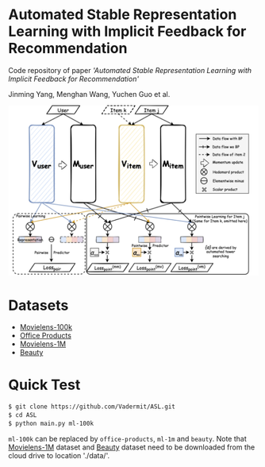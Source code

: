 # Automated Stable Representation Learning with Implicit Feedback for Recommendation

Code repository of paper *'Automated Stable Representation Learning with Implicit Feedback for Recommendation'*

Jinming Yang, Menghan Wang, Yuchen Guo et al.

<img src="./figs/ASL.png" alt="image-20221008144604544" style="zoom:60%;" />

# Datasets

-  [Movielens-100k](https://github.com/Vadermit/ASL/tree/main/data/ml-100k)
- [Office Products](https://github.com/Vadermit/ASL/tree/main/data/office-products)
- [Movielens-1M](https://drive.google.com/file/d/1ycpFNoJt-fZ5CfyX_3MTsFpJhrDZP_Hy/view?usp=sharing)
- [Beauty](https://drive.google.com/file/d/17KDzaOB14FKiEKxJNzEIPcJrxazg5Pc0/view?usp=sharing)



# Quick Test

```bash
$ git clone https://github.com/Vadermit/ASL.git
$ cd ASL  
$ python main.py ml-100k
```

`ml-100k` can be replaced by `office-products`, `ml-1m` and `beauty`. Note that  [Movielens-1M](https://drive.google.com/file/d/1ycpFNoJt-fZ5CfyX_3MTsFpJhrDZP_Hy/view?usp=sharing) dataset and [Beauty](https://drive.google.com/file/d/17KDzaOB14FKiEKxJNzEIPcJrxazg5Pc0/view?usp=sharing) dataset need to be downloaded from the cloud drive to location './data/'.

